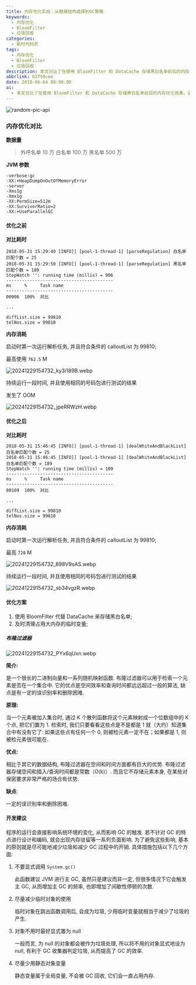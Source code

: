 ```yaml
---
title: 内存优化实战：从数据结构选择到GC策略
keywords:
  - 内存优化
  - BloomFilter
  - 垃圾回收
categories:
  - 新时代码农
tags:
  - 内存优化
  - BloomFilter
  - 垃圾回收
description: 本文对比了在使用 BloomFilter 和 DataCache 存储黑白名单前后的内存优化效果。通过减少临时变量和使用布隆过滤器，显著降低了程序的内存消耗和运行时间。
abbrlink: b2f99cee
date: 2018-06-04 00:00:00
ai:
  - 本文对比了在使用 BloomFilter 和 DataCache 存储黑白名单前后的内存优化效果。通过减少临时变量和使用布隆过滤器，显著降低了程序的内存消耗和运行时间。
---
```



<!-- markdownlint-disable-next-line MD033 -->
<meta name="referrer" content="no-referrer"/>

![random-pic-api](https://api.dong4j.ink:1024/cover)


### 内存优化对比

**数据量**

> 外呼名单 10 万
> 白名单 100 万
> 黑名单 500 万

**JVM 参数**

```
-verbose:gc
-XX:+HeapDumpOnOutOfMemoryError
-server
-Xms1g
-Xmx1g
-XX:PermSize=512m
-XX:SurvivorRatio=2
-XX:+UseParallelGC
```

#### 优化之前

**对比耗时**

```
2018-05-31 15:29:49 [INFO]] [pool-1-thread-1] [parseRegulation] 白名单匹配个数 = 25
2018-05-31 15:29:50 [INFO]] [pool-1-thread-1] [parseRegulation] 黑名单匹配个数 = 189
StopWatch '': running time (millis) = 906
-----------------------------------------
ms     %     Task name
-----------------------------------------
00906  100%  对比

...

diffList.size = 99810
telNos.size = 99810
```

**内存消耗**

启动时第一次运行解析任务, 并且符合条件的 calloutList 为 99810;

最高使用 `762.5` M

![20241229154732_ky3i189B.webp](./06041728/20241229154732_ky3i189B.webp)

持续运行一段时间, 并且使用相同的号码包进行测试的结果

发生了 OOM

![20241229154732_jpeRRWzH.webp](./06041728/20241229154732_jpeRRWzH.webp)

#### 优化之后

**对比耗时**

```
2018-05-31 15:46:45 [INFO]] [pool-1-thread-1] [dealWhiteAndBlackList] 白名单匹配个数 = 25
2018-05-31 15:46:45 [INFO]] [pool-1-thread-1] [dealWhiteAndBlackList] 白名单匹配个数 = 189
StopWatch '': running time (millis) = 109
-----------------------------------------
ms     %     Task name
-----------------------------------------
00109  100%  对比

...

diffList.size = 99810
telNos.size = 99810
```

**内存消耗**

启动时第一次运行解析任务, 并且符合条件的 calloutList 为 99810;

最高 `728` M

![20241229154732_898V9sAS.webp](./06041728/20241229154732_898V9sAS.webp)

持续运行一段时间, 并且使用相同的号码包进行测试的结果

![20241229154732_sb34vgzR.webp](./06041728/20241229154732_sb34vgzR.webp)

#### 优化方案

1. 使用 BloomFilter 代替 DataCache 来存储黑白名单;
2. 及时清理占用大内存的临时变量;

##### 布隆过滤器

![20241229154732_PYx6qUxn.webp](./06041728/20241229154732_PYx6qUxn.webp)

**简介:**

是一个很长的二进制向量和一系列随机映射函数. 布隆过滤器可以用于检索一个元素是否在一个集合中. 它的优点是空间效率和查询时间都远远超过一般的算法,
缺点是有一定的误识别率和删除困难.

**原理:**

当一个元素被加入集合时, 通过 K 个散列函数将这个元素映射成一个位数组中的 K 个点, 把它们置为 1. 检索时,
我们只要看看这些点是不是都是 1 就（大约）知道集合中有没有它了: 如果这些点有任何一个 0, 则被检元素一定不在；如果都是 1, 则被检元素很可能在.

**优点:**

相比于其它的数据结构, 布隆过滤器在空间和时间方面都有巨大的优势. 布隆过滤器存储空间和插入/查询时间都是常数（O(k)）. 而且它不存储元素本身,
在某些对保密要求非常严格的场合有优势.

**缺点**:

一定的误识别率和删除困难.

#### 开发建议

程序的运行会直接影响系统环境的变化, 从而影响 GC 的触发. 若不针对 GC 的特点进行设计和编码, 就会出现内存驻留等一系列负面影响.
为了避免这些影响, 基本的原则就是尽可能地减少垃圾和减少 GC 过程中的开销. 具体措施包括以下几个方面:

1. 不要显式调用 `System.gc()`

   此函数建议 JVM 进行主 GC, 虽然只是建议而非一定, 但很多情况下它会触发主 GC, 从而增加主 GC 的频率, 也即增加了间歇性停顿的次数.

2. 尽量减少临时对象的使用

   临时对象在跳出函数调用后, 会成为垃圾, 少用临时变量就相当于减少了垃圾的产生.

3. 对象不用时最好显式置为 null

   一般而言, 为 null 的对象都会被作为垃圾处理, 所以将不用的对象显式地设为 null, 有利于 GC 收集器判定垃圾, 从而提高了 GC 的效率.

4. 尽量少用静态对象变量

   静态变量属于全局变量, 不会被 GC 回收, 它们会一直占用内存.
